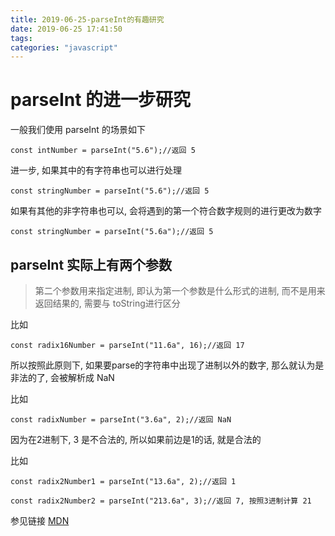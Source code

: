 ```yaml
---
title: 2019-06-25-parseInt的有趣研究
date: 2019-06-25 17:41:50
tags:
categories: "javascript"
---
```


# parseInt 的进一步研究

一般我们使用 parseInt 的场景如下

```
const intNumber = parseInt("5.6");//返回 5

```

进一步, 如果其中的有字符串也可以进行处理
```
const stringNumber = parseInt("5.6");//返回 5
```

如果有其他的非字符串也可以, 会将遇到的第一个符合数字规则的进行更改为数字
```
const stringNumber = parseInt("5.6a");//返回 5
```

## parseInt 实际上有两个参数
> 第二个参数用来指定进制, 即认为第一个参数是什么形式的进制, 而不是用来返回结果的, 需要与 toString进行区分

比如
```
const radix16Number = parseInt("11.6a", 16);//返回 17
```
所以按照此原则下, 如果要parse的字符串中出现了进制以外的数字, 那么就认为是非法的了, 会被解析成 NaN

比如
```
const radixNumber = parseInt("3.6a", 2);//返回 NaN

```
因为在2进制下, 3 是不合法的, 所以如果前边是1的话, 就是合法的

比如

```
const radix2Number1 = parseInt("13.6a", 2);//返回 1

const radix2Number2 = parseInt("213.6a", 3);//返回 7, 按照3进制计算 21
```


参见链接 [MDN](https://developer.mozilla.org/zh-CN/docs/Web/JavaScript/Reference/Global_Objects/parseInt#%E6%B2%A1%E6%9C%89%E6%8C%87%E5%AE%9A_radix_%E5%8F%82%E6%95%B0%E6%97%B6%E7%9A%84%E5%85%AB%E8%BF%9B%E5%88%B6%E8%A7%A3%E6%9E%90)